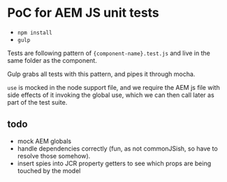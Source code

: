 # PoC for AEM JS unit tests 


- `npm install`
- `gulp`

Tests are following pattern of `{component-name}.test.js` and live in the same folder as the component.

Gulp grabs all tests with this pattern, and pipes it through mocha.

`use` is mocked in the node support file, and we require the AEM js file with side effects of it invoking the global use, which we can then call later as part of the test suite.

## todo

- mock AEM globals
- handle dependencies correctly (fun, as not commonJSish, so have to resolve those somehow).
- insert spies into JCR property getters to see which props are being touched by the model
